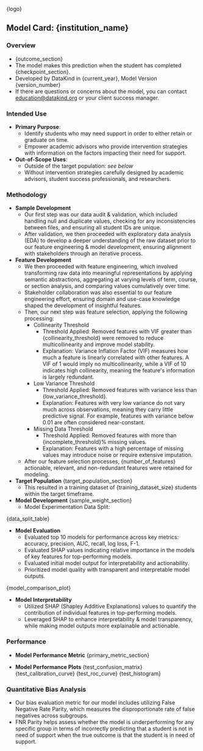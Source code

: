 
{logo}

## Model Card: {institution_name}

### Overview
- {outcome_section}
- The model makes this prediction when the student has completed {checkpoint_section}.
- Developed by DataKind in {current_year}, Model Version {version_number}
- If there are questions or concerns about the model, you can contact education@datakind.org or your client success manager.

### Intended Use
- **Primary Purpose**: 
  - Identify students who may need support in order to either retain or graduate on time. 
  - Empower academic advisors who provide intervention strategies with information on the factors impacting their need for support.
- **Out-of-Scope Uses**:
  - Outside of the target population: _see below_
  - Without intervention strategies carefully designed by academic advisors, student success professionals, and researchers. 

### Methodology
- **Sample Development**
  - Our first step was our data audit & validation, which included handling null and duplicate values, checking for any inconsistencies between files, and ensuring all student IDs are unique.
  - After validation, we then proceeded with exploratory data analysis (EDA) to develop a deeper understanding of the raw dataset prior to our feature engineering & model development, ensuring alignment with stakeholders through an iterative process.
- **Feature Development**
  - We then proceeded with feature engineering, which involved transforming raw data into meaningful representations by applying semantic abstractions, aggregating at varying levels of term, course, or section analysis, and comparing values cumulatively over time.
  - Stakeholder collaboration was also essential to our feature engineering effort, ensuring domain and use-case knowledge shaped the development of insightful features.
  - Then, our next step was feature selection, applying the following processing:
    - Collinearity Threshold
      - Threshold Applied: Removed features with VIF greater than {collinearity_threshold} were removed to reduce multicollinearity and improve model stability.
      - Explanation: Variance Inflation Factor (VIF) measures how much a feature is linearly correlated with other features. A VIF of 1 would imply no multicollinearity, while a VIF of 10 indicates high collinearity, meaning the feature's information is largely redundant.
    - Low Variance Threshold
      - Threshold Applied: Removed features with variance less than {low_variance_threshold}.
      - Explanation: Features with very low variance do not vary much across observations, meaning they carry little predictive signal. For example, features with variance below 0.01 are often considered near-constant.
    - Missing Data Threshold
      - Threshold Applied: Removed features with more than {incomplete_threshold}% missing values.
      - Explanation: Features with a high percentage of missing values may introduce noise or require extensive imputation.
  - After our feature selection processes, {number_of_features} actionable, relevant, and non-redundant features were retained for modeling.
- **Target Population**
{target_population_section}
  - This resulted in a training dataset of {training_dataset_size} students within the target timeframe.
- **Model Development**
{sample_weight_section}
  - Model Experimentation Data Split:

{data_split_table}

- **Model Evaluation**
  - Evaluated top 10 models for performance across key metrics: accuracy, precision, AUC, recall, log loss, F-1.
  - Evaluated SHAP values indicating relative importance in the models of key features for top-performing models.
  - Evaluated initial model output for interpretability and actionability.
  - Prioritized model quality with transparent and interpretable model outputs.

{model_comparison_plot}

- **Model Interpretability** 
  - Utilized SHAP (Shapley Additive Explanations) values to quantify the contribution of individual features in top-performing models.
  - Leveraged SHAP to enhance interpretability & model transparency, while making model outputs more explainable and actionable.

### Performance
- **Model Performance Metric**
{primary_metric_section}

- **Model Performance Plots**
{test_confusion_matrix}
{test_calibration_curve}
{test_roc_curve}
{test_histogram}

### Quantitative Bias Analysis

- Our bias evaluation metric for our model includes utilizing False Negative Rate Parity, which measures the disproportionate rate of false negatives across subgroups. 
- FNR Parity helps assess whether the model is underperforming for any specific group in terms of incorrectly predicting that a student is not in need of support when the true outcome is that the student is in need of support.